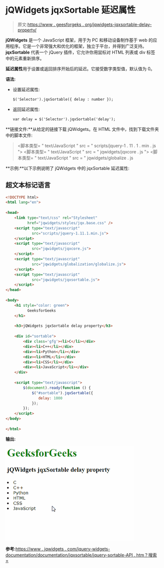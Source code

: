 # jQWidgets jqxSortable 延迟属性

> 原文:[https://www . geesforgeks . org/jqwidgets-jqxsortable-delay-property/](https://www.geeksforgeeks.org/jqwidgets-jqxsortable-delay-property/)

**jQWidgets** 是一个 JavaScript 框架，用于为 PC 和移动设备制作基于 web 的应用程序。它是一个非常强大和优化的框架，独立于平台，并得到广泛支持。 **jqxSortable** 代表一个 jQuery 插件，它允许你用鼠标对 HTML 列表或 div 标签中的元素重新排序。

**延迟属性**用于设置或返回排序开始后的延迟。它接受数字类型值，默认值为 0。

**语法:**

*   设置延迟属性:

    ```html
    $('Selector').jqxSortable({ delay : number });
    ```

*   返回延迟属性:

    ```html
    var delay = $('Selector').jqxSortable('delay');
    ```

**链接文件:**从给定的链接下载 jQWidgets。在 HTML 文件中，找到下载文件夹中的脚本文件:

> <link type="”text/css”" rel="”Stylesheet”" href="”jqwidgets/styles/jqx.base.css”">
> <脚本类型= " text/JavaScript " src = " scripts/jquery-1 . 11 . 1 . min . js "></脚本类型>
> <脚本类型= " text/JavaScript " src = " jqwidgets/jqxcore . js "></脚本类型>
> <脚本类型= " text/JavaScript " src = " jqwidgets/globalize . js

**示例:**以下示例说明了 jQWidgets 中的 jqxSortable 延迟属性:

## 超文本标记语言

```html
<!DOCTYPE html>
<html lang="en">

<head>
    <link type="text/css" rel="Stylesheet" 
          href="jqwidgets/styles/jqx.base.css" />
    <script type="text/javascript" 
            src="scripts/jquery-1.11.1.min.js">
    </script>
    <script type="text/javascript" 
            src="jqwidgets/jqxcore.js">
    </script>
    <script type="text/javascript" 
            src="jqwidgets/globalization/globalize.js">
    </script>
    <script type="text/javascript" 
            src="jqwidgets/jqxsortable.js">
    </script>
</head>

<body>
    <h1 style="color: green">
          GeeksforGeeks 
    </h1>

    <h3>jQWidgets jqxSortable delay property</h3>

    <div id="sortable">
        <div class='gfg'><li>C</li></div>
        <div><li>C++</li></div>
        <div><li>Python</li></div>
        <div><li>HTML</li></div>
        <div><li>CSS</li></div>
        <div><li>JavaScript</li></div>
    </div>

    <script type="text/javascript">
        $(document).ready(function () {
            $("#sortable").jqxSortable({
               delay: 1000
            });
        });
    </script>
</body>

</html>
```

**输出:**

![](img/f3da9d4c807f85d26c8ffed9b9a4ec6c.png)

**参考:**[https://www . jqwidgets . com/jquery-widgets-documentation/documentation/jqxsortable/jquery-sortable-API . htm？搜索=](https://www.jqwidgets.com/jquery-widgets-documentation/documentation/jqxsortable/jquery-sortable-api.htm?search=)